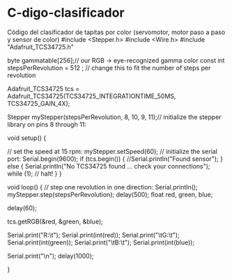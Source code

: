 # C-digo-clasificador
Código del clasificador de tapitas por color (servomotor, motor paso a paso y sensor de color)
#include <Stepper.h>
#include <Wire.h>
#include "Adafruit_TCS34725.h"

byte gammatable[256];// our RGB -> eye-recognized gamma color
const int stepsPerRevolution = 512 ;  // change this to fit the number of steps per revolution

Adafruit_TCS34725 tcs = Adafruit_TCS34725(TCS34725_INTEGRATIONTIME_50MS, TCS34725_GAIN_4X);

Stepper myStepper(stepsPerRevolution, 8, 10, 9, 11);// initialize the stepper library on pins 8 through 11:

void setup() {

  // set the speed at 15 rpm:
  myStepper.setSpeed(60);
  // initialize the serial port:
  Serial.begin(9600);
  if (tcs.begin()) {
    //Serial.println("Found sensor");
  } else {
    Serial.println("No TCS34725 found ... check your connections");
    while (1); // halt!
  }
}

void loop() {
  // step one revolution  in one direction:
  Serial.println();
  myStepper.step(stepsPerRevolution);
  delay(500);
  float red, green, blue;
  
  delay(60); 

  tcs.getRGB(&red, &green, &blue);
  
  Serial.print("R:\t"); Serial.print(int(red)); 
  Serial.print("\tG:\t"); Serial.print(int(green)); 
  Serial.print("\tB:\t"); Serial.print(int(blue));

  Serial.print("\n");
  delay(1000);

}
